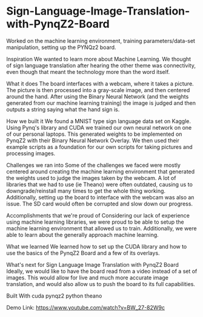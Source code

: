 # Sign-Language-Image-Translation-with-PynqZ2-Board
Worked on the machine learning environment, training parameters/data-set manipulation, setting up the PYNQz2 board.

Inspiration
We wanted to learn more about Machine Learning. We thought of sign language translation after hearing the other theme was connectivity, even though that meant the technology more than the word itself.

What it does
The board interfaces with a webcam, where it takes a picture. The picture is then processed into a gray-scale image, and then centered around the hand. After using the Binary Neural Network (and the weights generated from our machine learning training) the image is judged and then outputs a string saying what the hand sign is.

How we built it
We found a MNIST type sign language data set on Kaggle. Using Pynq's library and CUDA we trained our own neural network on one of our personal laptops. This generated weights to be implemented on PynqZ2 with their Binary Neural Network Overlay. We then used their example scripts as a foundation for our own scripts for taking pictures and processing images.

Challenges we ran into
Some of the challenges we faced were mostly centered around creating the machine learning environment that generated the weights used to judge the images taken by the webcam. A lot of libraries that we had to use (ie Theano) were often outdated, causing us to downgrade/reinstall many times to get the whole thing working. Additionally, setting up the board to interface with the webcam was also an issue. The SD card would often be corrupted and slow down our progress.

Accomplishments that we're proud of
Considering our lack of experience using machine learning libraries, we were proud to be able to setup the machine learning environment that allowed us to train. Additionally, we were able to learn about the generally approach machine learning.

What we learned
We learned how to set up the CUDA library and how to use the basics of the PynqZ2 Board and a few of its overlays.

What's next for Sign Language Image Translation with PynqZ2 Board
Ideally, we would like to have the board read from a video instead of a set of images. This would allow for live and much more accurate image translation, and would also allow us to push the board to its full capabilities.

Built With
cuda
pynqz2
python
theano

Demo Link: https://www.youtube.com/watch?v=BW_27-82W9c
